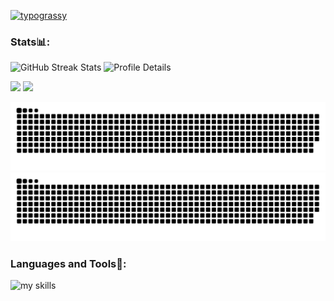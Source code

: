 <a href="https://github.com/kawarimidoll/typograssy"><img alt="typograssy" src="https://typograssy.deno.dev/api?text=%20%E7%8A%AC%20%E3%81%A8%20Web3.0%20%E3%81%8C%20%E3%81%99%E3%81%8D%20&l0=fbf5ff&l1=3feeee&l2=02e9ed&l3=4682b4&l4=1e90fe&speed=300&comment="></a>

<h3 align="left">Stats📊:</h3>
<img src="https://github-readme-streak-stats.herokuapp.com/?user=niconiconainu&theme=dracula" alt="GitHub Streak Stats" />
<img src="https://github-profile-summary-cards.vercel.app/api/cards/profile-details?username=niconiconainu&theme=dracula" alt="Profile Details" />

<div>
  <p><img height="160px" src="https://github-readme-stats.vercel.app/api?username=niconiconainu&show_icons=true&theme=dracula" /> <img height="160px" src="https://github-readme-stats.vercel.app/api/top-langs/?username=niconiconainu&layout=compact&theme=dracula" /></p>
</div>


![snek go brr](https://raw.githubusercontent.com/niconiconainu/niconiconainu/snek/snek-light.svg#gh-light-mode-only)
![snek go brr](https://raw.githubusercontent.com/niconiconainu/niconiconainu/snek/snek-dark.svg#gh-dark-mode-only)

<h3 align="left">Languages and Tools🐶:</h3>
<img alt="my skills" src="https://skillicons.dev/icons?theme=light&perline=8&i=ts,js,html,css,jquery,react,nextjs,vue,nuxt,tailwind,vite,webpack,php,laravel,vercel,netlify,git,github,figma,bootstrap,dockermd" />
